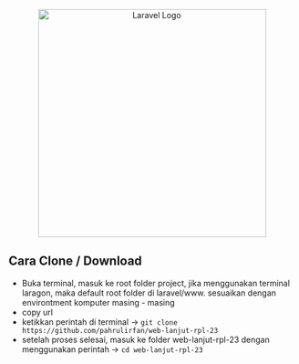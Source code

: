 <p align="center"><a href="https://laravel.com" target="_blank"><img src="https://raw.githubusercontent.com/laravel/art/master/logo-lockup/5%20SVG/2%20CMYK/1%20Full%20Color/laravel-logolockup-cmyk-red.svg" width="400" alt="Laravel Logo"></a></p>

## Cara Clone / Download

- Buka terminal, masuk ke root folder project, jika menggunakan terminal laragon, maka default root folder di laravel/www. sesuaikan dengan environtment komputer masing - masing
- copy url
- ketikkan perintah di terminal -> ```git clone https://github.com/pahrulirfan/web-lanjut-rpl-23```
- setelah proses selesai, masuk ke folder web-lanjut-rpl-23 dengan menggunakan perintah -> ```cd web-lanjut-rpl-23```
